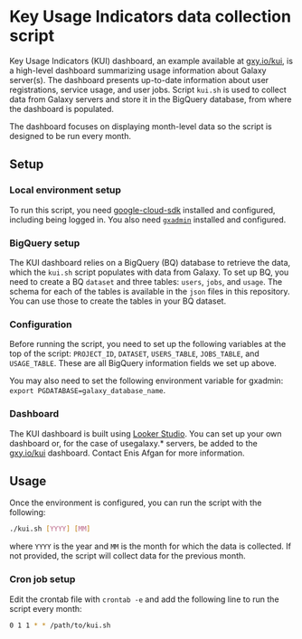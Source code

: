 # Key Usage Indicators data collection script

Key Usage Indicators (KUI) dashboard, an example available at
[gxy.io/kui](https://gxy.io/kui), is a high-level dashboard summarizing usage
information about Galaxy server(s). The dashboard presents up-to-date
information about user registrations, service usage, and user jobs. Script
`kui.sh` is used to collect data from Galaxy servers and store it in the
BigQuery database, from where the dashboard is populated.

The dashboard focuses on displaying month-level data so the script is designed
to be run every month.

## Setup

### Local environment setup

To run this script, you need
[google-cloud-sdk](https://cloud.google.com/sdk/docs/install) installed and
configured, including being logged in. You also need
[`gxadmin`](https://github.com/galaxyproject/gxadmin) installed and configured.

### BigQuery setup

The KUI dashboard relies on a BigQuery (BQ) database to retrieve the data, which
the `kui.sh` script populates with data from Galaxy. To set up BQ, you need to
create a BQ `dataset` and three tables: `users`, `jobs`, and `usage`. The schema
for each of the tables is available in the `json` files in this repository. You
can use those to create the tables in your BQ dataset.

### Configuration

Before running the script, you need to set up the following variables at the top
of the script: `PROJECT_ID`, `DATASET`, `USERS_TABLE`, `JOBS_TABLE`, and
`USAGE_TABLE`. These are all BigQuery information fields we set up above.

You may also need to set the following environment variable for gxadmin:
`export PGDATABASE=galaxy_database_name`.

### Dashboard

The KUI dashboard is built using [Looker
Studio](https://lookerstudio.google.com/). You can set up your own dashboard or,
for the case of usegalaxy.* servers, be added to the
[gxy.io/kui](https://gxy.io/kui) dashboard. Contact Enis Afgan for more
information.

## Usage

Once the environment is configured, you can run the script with the following:

```bash
./kui.sh [YYYY] [MM]
```

where `YYYY` is the year and `MM` is the month for which the data is collected.
If not provided, the script will collect data for the previous month.

### Cron job setup

Edit the crontab file with `crontab -e` and add the following line to run the
script every month:

```bash
0 1 1 * * /path/to/kui.sh
```
